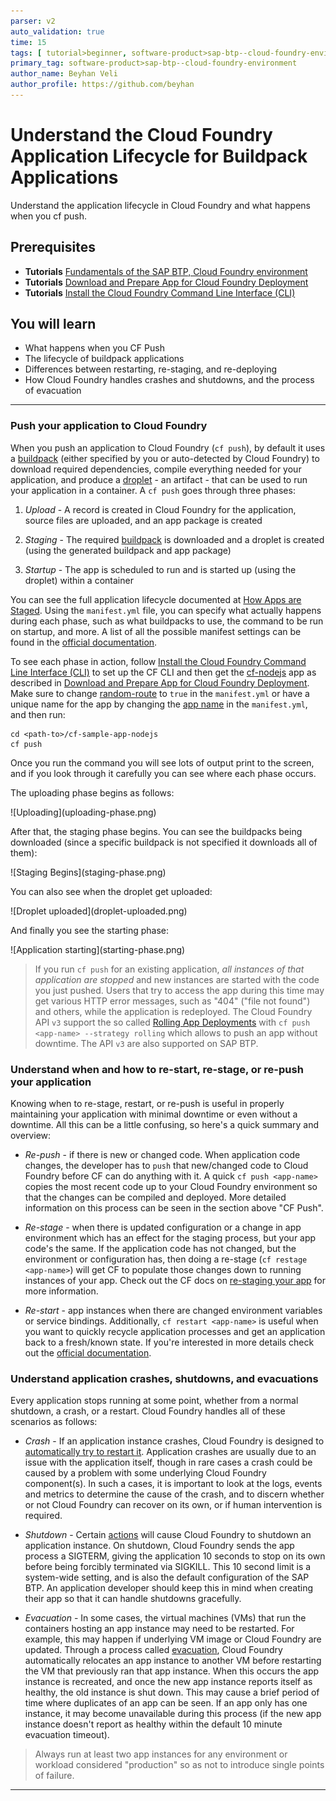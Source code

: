 ```yaml
---
parser: v2
auto_validation: true
time: 15
tags: [ tutorial>beginner, software-product>sap-btp--cloud-foundry-environment]
primary_tag: software-product>sap-btp--cloud-foundry-environment
author_name: Beyhan Veli
author_profile: https://github.com/beyhan
---
```


# Understand the Cloud Foundry Application Lifecycle for Buildpack Applications
<!-- description --> Understand the application lifecycle in Cloud Foundry and what happens when you cf push.

## Prerequisites
 - **Tutorials** [Fundamentals of the SAP BTP, Cloud Foundry environment](cp-cf-fundamentals)
 - **Tutorials** [Download and Prepare App for Cloud Foundry Deployment](cp-cf-dev-01-prepare-app)
 - **Tutorials** [Install the Cloud Foundry Command Line Interface (CLI)](cp-cf-download-cli)


## You will learn
  - What happens when you CF Push
  - The lifecycle of buildpack applications
  - Differences between restarting, re-staging, and re-deploying
  - How Cloud Foundry handles crashes and shutdowns, and the process of evacuation

---
### Push your application to Cloud Foundry


When you push an application to Cloud Foundry (`cf push`), by default it uses a [buildpack](https://docs.cloudfoundry.org/buildpacks/) (either specified by you or auto-detected by Cloud Foundry) to download required dependencies, compile everything needed for your application, and produce a [droplet](https://docs.cloudfoundry.org/concepts/glossary.html) - an artifact - that can be used to run your application in a container. A `cf push` goes through three phases:

  1. _Upload_ - A record is created in Cloud Foundry for the application, source files are uploaded, and an app package is created

  2. _Staging_ - The required [buildpack](https://docs.cloudfoundry.org/buildpacks/) is downloaded and a droplet is created (using the generated buildpack and app package)

  3. _Startup_ - The app is scheduled to run and is started up (using the droplet) within a container

You can see the full application lifecycle documented at [How Apps are Staged](https://docs.cloudfoundry.org/concepts/how-applications-are-staged.html). Using the `manifest.yml` file, you can specify what actually happens during each phase, such as what buildpacks to use, the command to be run on startup, and more. A list of all the possible manifest settings can be found in the [official documentation](https://docs.cloudfoundry.org/devguide/deploy-apps/manifest-attributes.html).

To see each phase in action, follow [Install the Cloud Foundry Command Line Interface (CLI)](cp-cf-download-cli) to set up the CF CLI and then get the [cf-nodejs](https://github.com/SAP-samples/cf-sample-app-nodejs) app as described in [Download and Prepare App for Cloud Foundry Deployment](cp-cf-dev-01-prepare-app). Make sure to change [random-route](https://github.com/SAP-samples/cf-sample-app-nodejs/blob/8c5da6ab1b56323a9febbc67216a12c58f1c784f/manifest.yml#L6) to `true` in the `manifest.yml` or have a unique name for the app by changing the [app name](https://github.com/SAP-samples/cf-sample-app-nodejs/blob/8c5da6ab1b56323a9febbc67216a12c58f1c784f/manifest.yml#L3) in the `manifest.yml`, and then run:

```
cd <path-to>/cf-sample-app-nodejs
cf push
```

Once you run the command you will see lots of output print to the screen, and if you look through it carefully you can see where each phase occurs.

The uploading phase begins as follows:

<!-- border -->![Uploading](uploading-phase.png)

After that, the staging phase begins. You can see the buildpacks being downloaded (since a specific buildpack is not specified it downloads all of them):

<!-- border -->![Staging Begins](staging-phase.png)

You can also see when the droplet get uploaded:

<!-- border -->![Droplet uploaded](droplet-uploaded.png)

And finally you see the starting phase:

<!-- border -->![Application starting](starting-phase.png)

> If you run `cf push` for an existing application, _all instances of that application are stopped_ and new instances are started with the code you just pushed. Users that try to access the app during this time may get various HTTP error messages, such as "404" ("file not found") and others, while the application is redeployed. The Cloud Foundry API `v3` support the so called [Rolling App Deployments](https://docs.cloudfoundry.org/devguide/deploy-apps/rolling-deploy.html) with `cf push <app-name> --strategy rolling` which allows to push an app without downtime. The API `v3` are also supported on SAP BTP.


### Understand when and how to re-start, re-stage, or re-push your application


Knowing when to re-stage, restart, or re-push is useful in properly maintaining your application with minimal downtime or even without a downtime. All this can be a little confusing, so here's a quick summary and overview:

- _Re-push_ - if there is new or changed code. When application code changes, the developer has to `push` that new/changed code to Cloud Foundry before CF can do anything with it. A quick `cf push <app-name>` copies the most recent code up to your Cloud Foundry environment so that the changes can be compiled and deployed. More detailed information on this process can be seen in the section above "CF Push".

- _Re-stage_ - when there is updated configuration or a change in app environment which has an effect for the staging process, but your app code's the same. If the application code has not changed, but the environment or configuration has, then doing a re-stage (`cf restage <app-name>`) will get CF to populate those changes down to running instances of your app. Check out the CF docs on [re-staging your app](https://docs.cloudfoundry.org/devguide/deploy-apps/start-restart-restage.html#restage) for more information.

- _Re-start_ - app instances when there are changed environment variables or service bindings. Additionally, `cf restart <app-name>` is useful when you want to quickly recycle application processes and get an application back to a fresh/known state. If you're interested in more details check out the [official documentation](https://docs.cloudfoundry.org/devguide/deploy-apps/start-restart-restage.html#restart).




### Understand application crashes, shutdowns, and evacuations


Every application stops running at some point, whether from a normal shutdown, a crash, or a restart. Cloud Foundry handles all of these scenarios as follows:

- _Crash_ - If an application instance crashes, Cloud Foundry is designed to [automatically try to restart it](https://docs.cloudfoundry.org/devguide/deploy-apps/app-lifecycle.html#crash-events). Application crashes are usually due to an issue with the application itself, though in rare cases a crash could be caused by a problem with some underlying Cloud Foundry component(s). In such a cases, it is important to look at the logs, events and metrics to determine the cause of the crash, and to discern whether or not Cloud Foundry can recover on its own, or if human intervention is required.

- _Shutdown_ - Certain [actions](https://docs.cloudfoundry.org/devguide/deploy-apps/app-lifecycle.html#shutdown) will cause Cloud Foundry to shutdown an application instance. On shutdown, Cloud Foundry sends the app process a SIGTERM, giving the application 10 seconds to stop on its own before being forcibly terminated via SIGKILL. This 10 second limit is a system-wide setting, and is also the default configuration of the SAP BTP. An application developer should keep this in mind when creating their app so that it can handle shutdowns gracefully.

- _Evacuation_ - In some cases, the virtual machines (VMs) that run the containers hosting an app instance may need to be restarted. For example, this may happen if underlying VM image or Cloud Foundry are updated. Through a process called [evacuation](https://docs.cloudfoundry.org/devguide/deploy-apps/app-lifecycle.html#evacuation), Cloud Foundry automatically relocates an app instance to another VM before restarting the VM that previously ran that app instance. When this occurs the app instance is recreated, and once the new app instance reports itself as healthy, the old instance is shut down. This may cause a brief period of time where duplicates of an app can be seen. If an app only has one instance, it may become unavailable during this process (if the new app instance doesn't report as healthy within the default 10 minute evacuation timeout).

> Always run at least two app instances for any environment or workload considered "production" so as not to introduce single points of failure.




---
